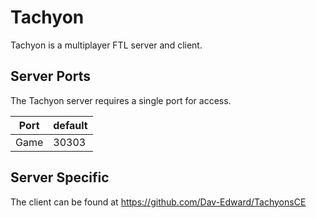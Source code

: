 # Tachyon

Tachyon is a multiplayer FTL server and client.

## Server Ports
The Tachyon server requires a single port for access.

| Port  | default |
|-------|---------|
| Game  | 30303   |

## Server Specific

The client can be found at https://github.com/Dav-Edward/TachyonsCE